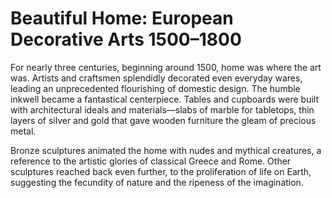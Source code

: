 # Beautiful Home: European Decorative Arts 1500–1800

For nearly three centuries, beginning around 1500, home was where the art was. Artists and craftsmen splendidly decorated even everyday wares, leading an unprecedented flourishing of domestic design. The humble inkwell became a fantastical centerpiece. Tables and cupboards were built with architectural ideals and materials—slabs of marble for tabletops, thin layers of silver and gold that gave wooden furniture the gleam of precious metal.<span class="Apple-converted-space"> </span>

Bronze sculptures animated the home with nudes and mythical creatures, a reference to the artistic glories of classical Greece and Rome. Other sculptures reached back even further, to the proliferation of life on Earth, suggesting the fecundity of nature and the ripeness of the imagination.<span class="Apple-converted-space"> </span>


